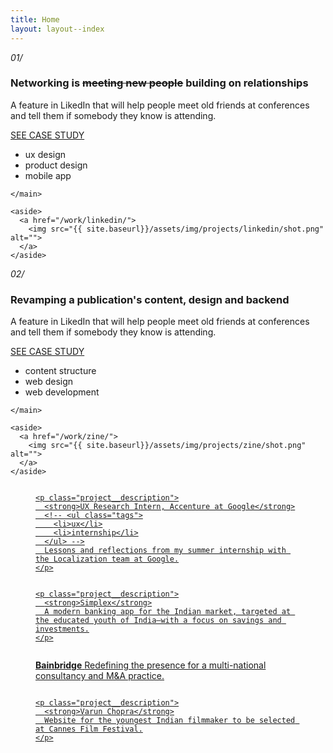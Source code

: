 ```yaml
---
title: Home
layout: layout--index
---
```


<section class="section case-studies">

  <!-- <section class="case-study">
      <i>01/</i>
      <main class="project">
        <h3 class="project__title">Converting a hip-hop label into a fashion brand</h3>
        <p class="project__description">
          Gully Gang is the home of Indian hip-hop, and I was fortunate to help them develop an e-commerce store.
        </p>
        <a href="#" class="project__link">SEE CASE STUDY</a>
        <ul>
          <li><span></span> development</li>
          <li><span></span> ecommerce</li>
          <li><span></span> shopify</li>
        </ul>
    
      </main>
    
      <aside>
        <a href="#">
          <img src="{{ site.baseurl}}/assets/img/projects/gg/2.png" alt="">
        </a>
      </aside>  
  </section> -->
  
  <section class="case-study">
    <i>01/</i>
    <main class="project">
      <h3 class="project__title">Networking is 
        <s>meeting new people</s>
        building on relationships</h3>
      <p class="project__description">
        A feature in LikedIn that will help people meet old friends at conferences and tell them if somebody they know is attending.
      </p>
      <a href="/work/linkedin/" class="project__link">SEE CASE STUDY</a>
      <ul>
        <li> ux design</li>
        <li> product design</li>
        <li> mobile app</li>
      </ul>
  
    </main>
  
    <aside>
      <a href="/work/linkedin/">
        <img src="{{ site.baseurl}}/assets/img/projects/linkedin/shot.png" alt="">
      </a>
    </aside>
  </section>
  
  <section class="case-study">
    <i>02/</i>
    <main class="project">
      <h3 class="project__title">
        Revamping a publication's content, design and backend
      </h3>
      <p class="project__description">
        A feature in LikedIn that will help people meet old friends at conferences and tell them if somebody they know is attending.
      </p>
      <a href="/work/zine/" class="project__link">SEE CASE STUDY</a>
      <ul>
        <li> content structure</li>
        <li> web design</li>
        <li> web development</li>
      </ul>
  
    </main>
  
    <aside>
      <a href="/work/zine/">
        <img src="{{ site.baseurl}}/assets/img/projects/zine/shot.png" alt="">
      </a>
    </aside>
  </section>
  
  </section>
<section class="section tiles">
  <!-- <section class="case-study project--full">
    <i>01/</i>
    <main class="project">
      <h3 class="project__title">Converting a hip-hop label into a fashion brand</h3>
      <p class="project__description">
        Gully Gang is the home of Indian hip-hop, and I was fortunate to help them develop an e-commerce store.
      </p>
      <a href="#" class="project__link">SEE CASE STUDY <span>͢</span> </a>
      <ul>
        <li><span></span> development</li>
        <li><span></span> ecommerce</li>
        <li><span></span> shopify</li>
      </ul>
  
    </main>
  
    <aside>
      <a href="#">
        <img src="{{ site.baseurl}}/assets/img/projects/gg/1.png" alt="">
      </a>
    </aside>  
  </section> -->

  <!-- {% for post in site.work %}
    <a href="{{ post.url }}" class="project project--half">
      <figure class="">
        <img class="project__image" src="{{ site.baseurl}}/assets/img/projects/{{ post.banner_image }}">
        <p class="project__description">
          <strong>{{ post.title }}</strong>
          <ul class="tags">
            <li>branding</li>
            <li>ux</li>
            <li>interface</li>
          </ul>
          oh yolo this is the new one we were talking about.
        </p>
      </figure>
    </a>
  {% endfor %} -->

  <a target="_blank" href="https://medium.com/@helloprabhav/my-summer-as-a-ux-research-intern-for-accenture-at-google-1ac353119717" class="project project--half">
    <figure class="">
    <img src="{{ site.baseurl }}/assets/img/shot--goog.png" alt="" class="project__image">

    <p class="project__description">
      <strong>UX Research Intern, Accenture at Google</strong>
      <!-- <ul class="tags">
        <li>ux</li>
        <li>internship</li>
      </ul> -->
      Lessons and reflections from my summer internship with the Localization team at Google.
    </p>
  </figure>
  </a>

  <a target="_blank" href="https://medium.com/@helloprabhav/simplex-bank-mobile-banking-redefined-d7af50d20829" class="project project--half">
    <figure class="">
    <img src="{{ site.baseurl }}/assets/img/shot--simplex.jpg" alt="" class="project__image">

    <p class="project__description">
      <strong>Simplex</strong>
      A modern banking app for the Indian market, targeted at the educated youth of India—with a focus on savings and investments.
    </p>
  </figure>
  </a>

  <a href="/work/bainbridge/" class="project project--half">
    <figure class="">
      <img src="{{ site.baseurl }}/assets/img/projects/bainbridge/Collateral.png" alt="" class="project__image">
      <p class="project__description">
        <strong>Bainbridge</strong>
        <!-- <ul class="tags">
          <li>branding</li>
          <li>web design</li>
        </ul> -->
        Redefining the presence for a multi-national consultancy and M&A practice.
      </p>
    </figure>
  </a>
  
  
  
  
  
  <a href="/work/vc" class="project project--half">
    <figure class="">
    <img src="{{ site.baseurl }}/assets/img/projects/vc/10.gif" alt="" class="project__image">

    <p class="project__description">
      <strong>Varun Chopra</strong>
      Website for the youngest Indian filmmaker to be selected at Cannes Film Festival.
    </p>
  </figure>
  </a>
  

</section>

<!-- 
{% for post in site.work %}
 <h1>
   <a href="{{ post.url }}">
  {{ post.title }}
</a>
 </h1>
{% endfor %} -->